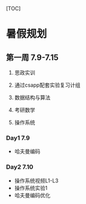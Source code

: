 [TOC]

# 暑假规划

## 第一周 7.9-7.15

1. 思政实训

2. 通过csapp配套实验复习计组
3. 数据结构与算法
4. 考研数学
5. 操作系统

### Day1 7.9

- 哈夫曼编码

### Day2 7.10

- 操作系统视频L1-L3
- 操作系统实验1
- 哈夫曼编码优化

